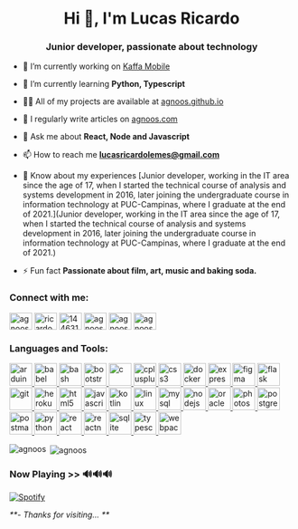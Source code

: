 <h1 align="center">Hi 👋, I'm Lucas Ricardo</h1>
<h3 align="center">Junior developer, passionate about technology</h3>

- 🔭 I’m currently working on [Kaffa Mobile](https://www.linkedin.com/company/kaffa-mobile/?originalSubdomain=br)

- 🌱 I’m currently learning **Python, Typescript**

- 👨‍💻 All of my projects are available at [agnoos.github.io](https://agnoos.github.io)

- 📝 I regularly write articles on [agnoos.com](https://agnoos.com/)

- 💬 Ask me about **React, Node and Javascript**

- 📫 How to reach me **lucasricardolemes@gmail.com**

- 📄 Know about my experiences [Junior developer, working in the IT area since the age of 17, when I started the technical course of analysis and systems development in 2016, later joining the undergraduate course in information technology at PUC-Campinas, where I graduate at the end of 2021.](Junior developer, working in the IT area since the age of 17, when I started the technical course of analysis and systems development in 2016, later joining the undergraduate course in information technology at PUC-Campinas, where I graduate at the end of 2021.)

- ⚡ Fun fact **Passionate about film, art, music and baking soda.**

<h3 align="left">Connect with me:</h3>
<p align="left">
<a href="https://twitter.com/agnoos_" target="blank"><img align="center" src="https://cdn.jsdelivr.net/npm/simple-icons@3.0.1/icons/twitter.svg" alt="agnoos_" height="30" width="40" /></a>
<a href="https://linkedin.com/in/ricardo-lucass" target="blank"><img align="center" src="https://cdn.jsdelivr.net/npm/simple-icons@3.0.1/icons/linkedin.svg" alt="ricardo-lucass" height="30" width="40" /></a>
<a href="https://stackoverflow.com/users/14463169/lucas-ricardo" target="blank"><img align="center" src="https://cdn.jsdelivr.net/npm/simple-icons@3.0.1/icons/stackoverflow.svg" alt="14463169/lucas-ricardo" height="30" width="40" /></a>
<a href="https://fb.com/agnoos" target="blank"><img align="center" src="https://cdn.jsdelivr.net/npm/simple-icons@3.0.1/icons/facebook.svg" alt="agnoos" height="30" width="40" /></a>
<a href="https://www.youtube.com/c/agnoos" target="blank"><img align="center" src="https://cdn.jsdelivr.net/npm/simple-icons@3.0.1/icons/youtube.svg" alt="agnoos" height="30" width="40" /></a>
<a href="/agnoos.com" target="blank"><img align="center" src="https://cdn.jsdelivr.net/npm/simple-icons@3.0.1/icons/rss.svg" alt="agnoos.com" height="30" width="40" /></a>
</p>

<h3 align="left">Languages and Tools:</h3>
<p align="left"> <a href="https://www.arduino.cc/" target="_blank"> <img src="https://cdn.worldvectorlogo.com/logos/arduino-1.svg" alt="arduino" width="40" height="40"/> </a> <a href="https://babeljs.io/" target="_blank"> <img src="https://www.vectorlogo.zone/logos/babeljs/babeljs-icon.svg" alt="babel" width="40" height="40"/> </a> <a href="https://www.gnu.org/software/bash/" target="_blank"> <img src="https://www.vectorlogo.zone/logos/gnu_bash/gnu_bash-icon.svg" alt="bash" width="40" height="40"/> </a> <a href="https://getbootstrap.com" target="_blank"> <img src="https://devicons.github.io/devicon/devicon.git/icons/bootstrap/bootstrap-plain.svg" alt="bootstrap" width="40" height="40"/> </a> <a href="https://www.cprogramming.com/" target="_blank"> <img src="https://devicons.github.io/devicon/devicon.git/icons/c/c-original.svg" alt="c" width="40" height="40"/> </a> <a href="https://www.w3schools.com/cpp/" target="_blank"> <img src="https://devicons.github.io/devicon/devicon.git/icons/cplusplus/cplusplus-original.svg" alt="cplusplus" width="40" height="40"/> </a> <a href="https://www.w3schools.com/css/" target="_blank"> <img src="https://devicons.github.io/devicon/devicon.git/icons/css3/css3-original-wordmark.svg" alt="css3" width="40" height="40"/> </a> <a href="https://www.docker.com/" target="_blank"> <img src="https://devicons.github.io/devicon/devicon.git/icons/docker/docker-original-wordmark.svg" alt="docker" width="40" height="40"/> </a> <a href="https://expressjs.com" target="_blank"> <img src="https://devicons.github.io/devicon/devicon.git/icons/express/express-original-wordmark.svg" alt="express" width="40" height="40"/> </a> <a href="https://www.figma.com/" target="_blank"> <img src="https://www.vectorlogo.zone/logos/figma/figma-icon.svg" alt="figma" width="40" height="40"/> </a> <a href="https://flask.palletsprojects.com/" target="_blank"> <img src="https://www.vectorlogo.zone/logos/pocoo_flask/pocoo_flask-icon.svg" alt="flask" width="40" height="40"/> </a> <a href="https://git-scm.com/" target="_blank"> <img src="https://www.vectorlogo.zone/logos/git-scm/git-scm-icon.svg" alt="git" width="40" height="40"/> </a> <a href="https://heroku.com" target="_blank"> <img src="https://www.vectorlogo.zone/logos/heroku/heroku-icon.svg" alt="heroku" width="40" height="40"/> </a> <a href="https://www.w3.org/html/" target="_blank"> <img src="https://devicons.github.io/devicon/devicon.git/icons/html5/html5-original-wordmark.svg" alt="html5" width="40" height="40"/> </a> <a href="https://developer.mozilla.org/en-US/docs/Web/JavaScript" target="_blank"> <img src="https://devicons.github.io/devicon/devicon.git/icons/javascript/javascript-original.svg" alt="javascript" width="40" height="40"/> </a> <a href="https://kotlinlang.org" target="_blank"> <img src="https://www.vectorlogo.zone/logos/kotlinlang/kotlinlang-icon.svg" alt="kotlin" width="40" height="40"/> </a> <a href="https://www.linux.org/" target="_blank"> <img src="https://devicons.github.io/devicon/devicon.git/icons/linux/linux-original.svg" alt="linux" width="40" height="40"/> </a> <a href="https://www.mysql.com/" target="_blank"> <img src="https://devicons.github.io/devicon/devicon.git/icons/mysql/mysql-original-wordmark.svg" alt="mysql" width="40" height="40"/> </a> <a href="https://nodejs.org" target="_blank"> <img src="https://devicons.github.io/devicon/devicon.git/icons/nodejs/nodejs-original-wordmark.svg" alt="nodejs" width="40" height="40"/> </a> <a href="https://www.oracle.com/" target="_blank"> <img src="https://devicons.github.io/devicon/devicon.git/icons/oracle/oracle-original.svg" alt="oracle" width="40" height="40"/> </a> <a href="https://www.photoshop.com/en" target="_blank"> <img src="https://devicons.github.io/devicon/devicon.git/icons/photoshop/photoshop-plain.svg" alt="photoshop" width="40" height="40"/> </a> <a href="https://www.postgresql.org" target="_blank"> <img src="https://devicons.github.io/devicon/devicon.git/icons/postgresql/postgresql-original-wordmark.svg" alt="postgresql" width="40" height="40"/> </a> <a href="https://postman.com" target="_blank"> <img src="https://www.vectorlogo.zone/logos/getpostman/getpostman-icon.svg" alt="postman" width="40" height="40"/> </a> <a href="https://www.python.org" target="_blank"> <img src="https://devicons.github.io/devicon/devicon.git/icons/python/python-original.svg" alt="python" width="40" height="40"/> </a> <a href="https://reactjs.org/" target="_blank"> <img src="https://devicons.github.io/devicon/devicon.git/icons/react/react-original-wordmark.svg" alt="react" width="40" height="40"/> </a> <a href="https://reactnative.dev/" target="_blank"> <img src="https://reactnative.dev/img/header_logo.svg" alt="reactnative" width="40" height="40"/> </a> <a href="https://www.sqlite.org/" target="_blank"> <img src="https://www.vectorlogo.zone/logos/sqlite/sqlite-icon.svg" alt="sqlite" width="40" height="40"/> </a> <a href="https://www.typescriptlang.org/" target="_blank"> <img src="https://devicons.github.io/devicon/devicon.git/icons/typescript/typescript-original.svg" alt="typescript" width="40" height="40"/> </a> <a href="https://webpack.js.org" target="_blank"> <img src="https://devicons.github.io/devicon/devicon.git/icons/webpack/webpack-original.svg" alt="webpack" width="40" height="40"/> </a> </p>

<p><img align="left" src="https://github-readme-stats.vercel.app/api/top-langs?username=agnoos&show_icons=true&locale=en&layout=compact" alt="agnoos" /></p>

<p>&nbsp;<img align="center" src="https://github-readme-stats.vercel.app/api?username=agnoos&show_icons=true&locale=en" alt="agnoos" /></p>



### Now Playing  >> 🔊🔊🔊


[![Spotify](https://now-playing-bvdddpyat.vercel.app/api/spotify)](https://open.spotify.com/user/niibiru?fbclid=IwAR22Q1KFYE--6CqfhTRsaHCDhxd0Yqyac6iZa-H1Z8IldAOtZhOVTWd0tFs)


_**- Thanks for visiting... **_
